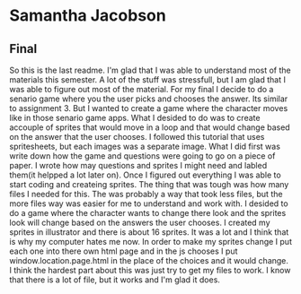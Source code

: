 # Samantha Jacobson
## Final

So this is the last readme. I'm glad that I was able to understand most of the materials this semester. A lot of the stuff was stressfull, but I am glad that I was able to figure out most of the material.
For my final I decide to do a senario game where you the user picks and chooses the answer. Its similar to assignment 3. But I wanted to create a game where the character moves like in those senario game apps. What I desided to do was to create accouple of sprites that would move in a loop and that would change based on the answer that the user chooses. I followed this tutorial that uses spritesheets, but each images was a separate image. What I did first was write down how the game and questions were going to go on a piece of paper. I wrote how may questions and sprites I might need and labled them(it helpped a lot later on). Once I figured out everything I was able to start coding and createing sprites. The thing that was tough was how many files I needed for this. The was probably a way that took less files, but the more files way was easier for me to understand and work with. I desided to do a game where the character wants to change there look and the sprites look will change based on the answers the user chooses. I created my sprites in illustrator and there is about 16 sprites. It was a lot and I think that is why my computer hates me now. In order to make my sprites change I put each one into there own html page and in the js chooses I put window.location.page.html in the place of the choices and it would change. I think the hardest part about this was just try to get my files to work. I know that there is a lot of file, but it works and I'm glad it does.
